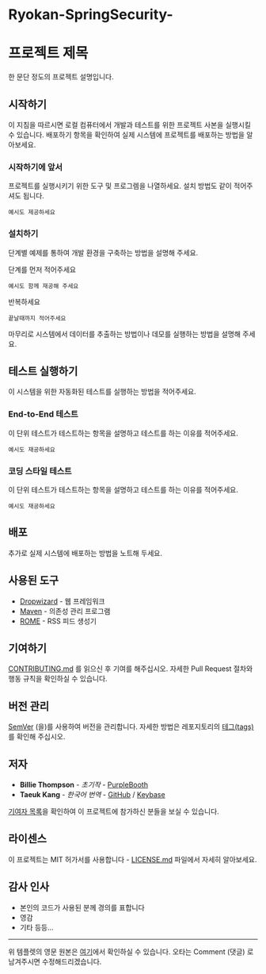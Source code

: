 # Ryokan-SpringSecurity-
# 프로젝트 제목

한 문단 정도의 프로젝트 설명입니다.

## 시작하기

이 지침을 따르시면 로컬 컴퓨터에서 개발과 테스트를 위한 프로젝트 사본을 실행시킬 수 있습니다. 배포하기 항목을 확인하여 실제 시스템에 프로젝트를 배포하는 방법을 알아보세요.

### 시작하기에 앞서

프로젝트를 실행시키기 위한 도구 및 프로그렘을 나열하세요. 설치 방법도 같이 적어주셔도 됩니다.

```
예시도 제공하세요
```

### 설치하기

단계별 예제를 통하여 개발 환경을 구축하는 방법을 설명해 주세요.

단계를 먼저 적어주세요

```
예시도 함께 재공해 주세요
```
반복하세요

```
끝날때까지 적어주세요
```

마무리로 시스템에서 데이터를 추출하는 방법이나 데모를 실행하는 방법을 설명해 주세요.

## 테스트 실행하기

이 시스템을 위한 자동화된 테스트를 실행하는 방법을 적어주세요.

### End-to-End 테스트

이 단위 테스트가 테스트하는 항목을 설명하고 테스트를 하는 이유를 적어주세요.

```
예시도 재공하세요
```

### 코딩 스타일 테스트

이 단위 테스트가 테스트하는 항목을 설명하고 테스트를 하는 이유를 적어주세요.

```
예시도 재공하세요
```


## 배포

추가로 실제 시스템에 배포하는 방법을 노트해 두세요.

## 사용된 도구

* [Dropwizard](http://www.dropwizard.io/1.0.2/docs/) - 웹 프레임워크
* [Maven](https://maven.apache.org/) - 의존성 관리 프로그램
* [ROME](https://rometools.github.io/rome/) - RSS 피드 생성기

## 기여하기

[CONTRIBUTING.md](https://gist.github.com/PurpleBooth/b24679402957c63ec426) 를 읽으신 후 기여를 해주십시오. 자세한 Pull Request 절차와 행동 규칙을 확인하실 수 있습니다.

## 버전 관리

[SemVer](http://semver.org/) (을)를 사용하여 버전을 관리합니다. 자세한 방법은 레포지토리의 [테그(tags)](https://github.com/your/project/tags)를 확인해 주십시오.

## 저자

* **Billie Thompson** - *초기작* - [PurpleBooth](https://github.com/PurpleBooth)
* **Taeuk Kang** - *한국어 번역* - [GitHub](https://github.com/taeukme) / [Keybase](https://keybase.io/taeuk)


[기여자 목록](https://github.com/your/project/contributors)을 확인하여 이 프로젝트에 참가하신 분들을 보실 수 있습니다.

## 라이센스

이 프로젝트는 MIT 허가서를 사용합니다 - [LICENSE.md](LICENSE.md) 파일에서 자세히 알아보세요.

## 감사 인사

* 본인의 코드가 사용된 분께 경의를 표합니다
* 영감
* 기타 등등...

---

위 템플렛의 영문 원본은 [여기](https://gist.github.com/PurpleBooth/109311bb0361f32d87a2)에서 확인하실 수 있습니다.
오타는 Comment (댓글) 로 남겨주시면 수정해드리겠습니다.
